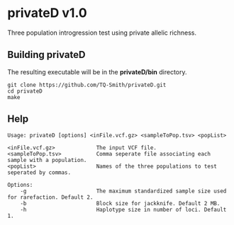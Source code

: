 # privateD v1.0

Three population introgression test using private allelic richness.

## Building privateD

The resulting executable will be in the **privateD/bin** directory.

```
git clone https://github.com/TQ-Smith/privateD.git 
cd privateD
make
```

## Help
```
Usage: privateD [options] <inFile.vcf.gz> <sampleToPop.tsv> <popList>

<inFile.vcf.gz>             The input VCF file.
<sampleToPop.tsv>           Comma seperate file associating each sample with a population.
<popList>                   Names of the three populations to test seperated by commas.

Options:
    -g                      The maximum standardized sample size used for rarefaction. Default 2.
    -b                      Block size for jackknife. Default 2 MB.
    -h                      Haplotype size in number of loci. Default 1.
```